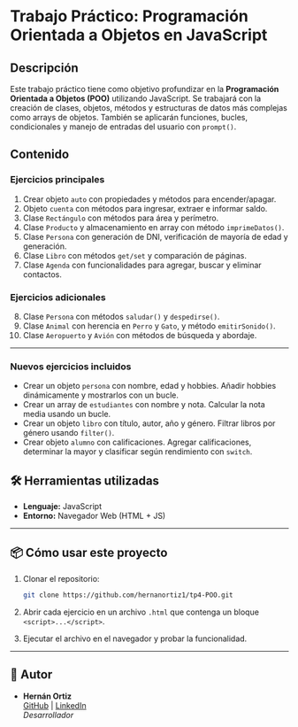 # Trabajo Práctico: Programación Orientada a Objetos en JavaScript

## Descripción

Este trabajo práctico tiene como objetivo profundizar en la **Programación Orientada a Objetos (POO)** utilizando JavaScript. Se trabajará con la creación de clases, objetos, métodos y estructuras de datos más complejas como arrays de objetos. También se aplicarán funciones, bucles, condicionales y manejo de entradas del usuario con `prompt()`.

## Contenido

### Ejercicios principales

1. Crear objeto `auto` con propiedades y métodos para encender/apagar.  
2. Objeto `cuenta` con métodos para ingresar, extraer e informar saldo.  
3. Clase `Rectángulo` con métodos para área y perímetro.  
4. Clase `Producto` y almacenamiento en array con método `imprimeDatos()`.  
5. Clase `Persona` con generación de DNI, verificación de mayoría de edad y generación.  
6. Clase `Libro` con métodos `get/set` y comparación de páginas.  
7. Clase `Agenda` con funcionalidades para agregar, buscar y eliminar contactos.

### Ejercicios adicionales

8. Clase `Persona` con métodos `saludar()` y `despedirse()`.  
9. Clase `Animal` con herencia en `Perro` y `Gato`, y método `emitirSonido()`.  
10. Clase `Aeropuerto` y `Avión` con métodos de búsqueda y abordaje.

---

### Nuevos ejercicios incluidos

- Crear un objeto `persona` con nombre, edad y hobbies. Añadir hobbies dinámicamente y mostrarlos con un bucle.
- Crear un array de `estudiantes` con nombre y nota. Calcular la nota media usando un bucle.
- Crear un objeto `libro` con título, autor, año y género. Filtrar libros por género usando `filter()`.
- Crear objeto `alumno` con calificaciones. Agregar calificaciones, determinar la mayor y clasificar según rendimiento con `switch`.

## 🛠️ Herramientas utilizadas

- **Lenguaje:** JavaScript  
- **Entorno:** Navegador Web (HTML + JS)  

---

## 📦 Cómo usar este proyecto
1. Clonar el repositorio:

   ```bash
   git clone https://github.com/hernanortiz1/tp4-POO.git
   ```
2. Abrir cada ejercicio en un archivo `.html` que contenga un bloque `<script>...</script>`.

3. Ejecutar el archivo en el navegador y probar la funcionalidad.

---

## 👤 Autor

- **Hernán Ortiz**  
  [GitHub](https://github.com/hernanortiz1) | [LinkedIn](https://www.linkedin.com/in/hern%C3%A1n-ortiz/)  
  *Desarrollador*
